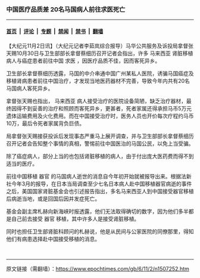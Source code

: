### 中国医疗品质差 20名马国病人前往求医死亡

---

#### [首页](../../../..?n1507252) &nbsp;|&nbsp; [评论](../../../../../epoch-comment?n1507252) &nbsp;|&nbsp; [专题](../../../../../epoch-special?n1507252) &nbsp;|&nbsp; [禁闻](../../../../../epoch-news?n1507252) &nbsp;|&nbsp; [禁书](../../../../../books?n1507252) &nbsp;|&nbsp; [翻墙](https://github.com/gfw-breaker/nogfw/blob/master/README.md?n1507252)


<div class="post_content" id="artbody" itemprop="articleBody">
 <!-- article content begin -->
 <p>
  【大纪元11月2日讯】（大纪元记者李茹岚综合报导）马华公共服务及诉投局拿督张天赐10月30日与卫生部部长拿督蔡细历召开记者会指出，许多
  <ok href="https://www.epochtimes.com/gb/tag/%E9%A9%AC%E6%9D%A5%E8%A5%BF%E4%BA%9A.html">
   马来西亚
  </ok>
  肾脏移植病人与癌症患者前往中国
  <ok href="https://www.epochtimes.com/gb/tag/%E6%B1%82%E5%8C%BB.html">
   求医
  </ok>
  ，因医疗品质不佳，因而客死异乡。
 </p>
 <p>
  卫生部长拿督蔡细历透露，马国的中介串通中国广州某私人医院，诱骗马国癌症及移植肾病患者前往中国治疗，才发现当地医药器材不完善，导致今年内共有20名马国病人客死异乡。
 </p>
 <p>
  拿督张天赐也指出，
  <ok href="https://www.epochtimes.com/gb/tag/%E9%A9%AC%E6%9D%A5%E8%A5%BF%E4%BA%9A.html">
   马来西亚
  </ok>
  病人接受治疗的医院设备简陋，缺乏治疗器材，最终因得不到妥善的治疗和照顾而客死异乡，更甚者，死者家属还得承担马币5万元遗体运输费用及火化费用。而在中国接受治疗时，医务人员也开价每次疗程约马币10万，最后令死者家属背负巨债。
 </p>
 <p>
  局拿督张天赐接获投诉后发现事态严重马上展开调查，并与卫生部部长拿督蔡细历召开记者会告知整个事情的真相，警惕前往中国医治的马国公民，以免上当受骗。
 </p>
 <p>
  除了癌症病人，部分上当的也包括肾脏移植的病人，由于付出庞大医药费而得不到适当的医疗。
 </p>
 <p>
  前往中国移植
  <ok href="https://www.epochtimes.com/gb/tag/%E5%99%A8%E5%AE%98.html">
   器官
  </ok>
  的马国病人逝世的消息自今年初开始就被报导出来。根据法新社今年3月的报导，在日本当局调查至少七名日本病人赴中国移植器官病逝的事件之后，美国国家肾脏基金会也引述报告指出，多名马来西亚人到中国接受器官移植后病逝当地，或是回国后因并发症死亡。
 </p>
 <p>
  基金会副主席札赫向新海峡时报透露，他们无法取得确切的数字，因为他们多半都是自己前去接受
  <ok href="https://www.epochtimes.com/gb/tag/%E5%99%A8%E5%AE%98.html">
   器官
  </ok>
  移植，其中许多人是接受肾脏移植。
 </p>
 <p>
  同时也担任卫生部肾脏科顾问的札赫说，他是从民间与公家医院的同僚那里，得知他们有病患选择赴中国接受移植的消息。
 </p>
 <p>
  <font color="#ffffff">
   (http://www.dajiyuan.com)
  </font>
 </p>
 <!-- article content end -->
 <div id="below_article_ad">
 </div>
</div>


---

原文链接（需翻墙）：https://www.epochtimes.com/gb/6/11/2/n1507252.htm